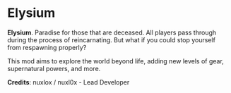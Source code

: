 # Elysium
**Elysium**. Paradise for those that are deceased. All players pass through during the process of reincarnating.
But what if you could stop yourself from respawning properly?

This mod aims to explore the world beyond life, adding new levels of gear, supernatural powers, and more.

**Credits**:
nuxlox / nuxl0x - Lead Developer

